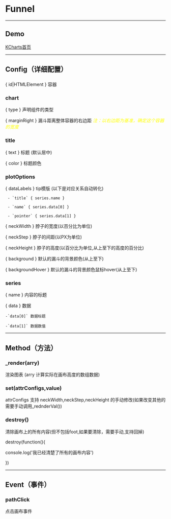 # Funnel
---
Demo
---

[KCharts首页](http://www.kcharts.net) 


---
Config（详细配置）
---
###  

{ id|HTMLElement } 容器 

### chart
{ type }    声明组件的类型

{ marginRight } 漏斗距离整体容器的右边距 <em style="color:#ff0">注：以右边距为基准，确定这个容器的宽度</em>

### title

{ text }    标题 (默认居中)

{ color }    标题颜色 

### plotOptions 

{ dataLabels } tip模版 (以下是对应关系自动转化)

     - `title` { series.name } 

     - `name` { series.data[0] } 

     - `pointer` { series.data[1] } 

{ neckWidth }   脖子的宽度(以百分比为单位)

{ neckStep }    脖子的间距(以PX为单位)

{ neckHeight }  脖子的高度(以百分比为单位,从上至下的高度的百分比)

{ background }  默认的漏斗的背景颜色(从上至下)

{ backgroundHover }  默认的漏斗的背景颜色鼠标hover(从上至下)

### series 
{ name }    内容的标题

{ data }    数据

    -`data[0]` 数据标题

    -`data[1]` 数据数值


---
Method（方法）
---

### _render(arry)

渲染图表 (arry 计算实际在画布高度的数组数据)

### set(attrConfigs,value)

attrConfigs 支持 neckWidth,neckStep,neckHeight 的手动修改(如果改变其他的需要手动调用_rednderVal())


### destroy()

清除画布上的所有内容(但不包括foot,如果要清除，需要手动,支持回掉)

destroy(function(){

  console.log('我已经清楚了所有的画布内容')

})

---
Event（事件）
---

### pathClick

点击画布事件

